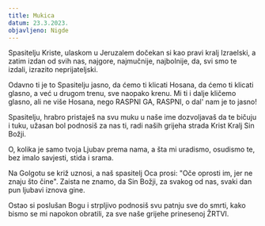 ```yaml
---
title: Mukica
datum: 23.3.2023.
objavljeno: Nigde
---
```

Spasitelju Kriste,
ulaskom u Jeruzalem dočekan si kao pravi kralj Izraelski,
a zatim izdan od svih nas,
najgore, najmučnije, najbolnije,
da, svi smo te izdali, izrazito neprijateljski.

Odavno ti je to Spasitelju jasno,
da ćemo ti klicati Hosana, da ćemo ti klicati glasno,
a već u drugom trenu,
sve naopako krenu.
Mi ti i dalje kličemo glasno,
ali ne više Hosana,
nego RASPNI GA, RASPNI,
o dal' nam je to jasno!

Spasitelju, hrabro pristaješ na svu muku u naše ime dozvoljavaš da te bičuju i tuku, užasan bol podnosiš za nas ti,
radi naših grijeha strada
Krist Kralj Sin Božji.

O, kolika je samo tvoja Ljubav prema nama,
a šta mi uradismo, osudismo te,
bez imalo savjesti, stida i srama.

Na Golgotu se križ uznosi,
a naš spasitelj Oca prosi:
"Oče oprosti im, jer ne znaju što čine".
Zaista ne znamo, da Sin Božji,
za svakog od nas,
svaki dan pun ljubavi iznova gine.

Ostao si poslušan Bogu
i strpljivo podnosiš svu patnju
sve do smrti,
kako bismo se mi napokon obratili,
za sve naše grijehe prinesenoj ŽRTVI.